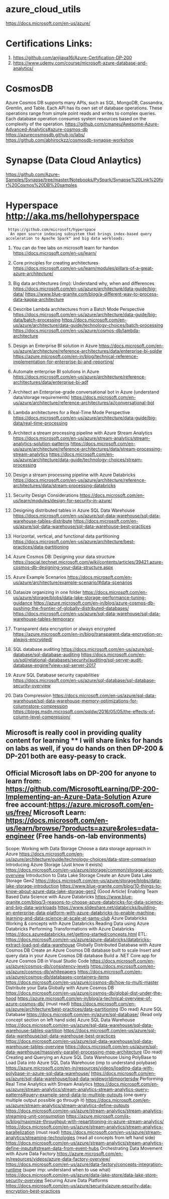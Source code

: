 # azure_cloud_utils

 https://docs.microsoft.com/en-us/azure/

# Certifications Links:
1. https://github.com/anjijava16/Azure-Certification-DP-200
2. https://www.udemy.com/course/microsoft-azure-database-and-analytics/

# CosmosDB
  Azure Cosmos DB supports many APIs, such as 
     SQL,
     MongoDB, 
     Cassandra, 
     Gremlin, 
     and Table. 
   Each API has its own set of database operations. These operations range from simple point reads and writes to complex queries. Each database operation consumes system resources based on the complexity of the operation.
  https://github.com/cmaneu/Awesome-Azure-Advanced-Analytics#azure-cosmos-db
  https://azurecosmosdb.github.io/labs/
  https://github.com/abhirockzz/cosmosdb-synapse-workshop

# Synapse (Data Cloud Anlaytics)
 https://github.com/Azure-Samples/Synapse/tree/master/Notebooks/PySpark/Synapse%20Link%20for%20Cosmos%20DB%20samples
 
 #  Hyperspace http://aka.ms/hellohyperspace
     https://github.com/microsoft/hyperspace
      An open source indexing subsystem that brings index-based query acceleration to Apache Spark™ and big data workloads.


1. You can do free labs on microsoft learn for handon 
	https://docs.microsoft.com/en-us/learn/
2. Core principles for creating architectures
	https://docs.microsoft.com/en-us/learn/modules/pillars-of-a-great-azure-architecture/
3.  Big data architectures (imp): Understand why, when and differences 
		https://docs.microsoft.com/en-us/azure/architecture/data-guide/big-data/
		https://www.blue-granite.com/blog/a-different-way-to-process-data-kappa-architecture
4. Describe Lambda architectures from a Batch Mode Perspective
		https://docs.microsoft.com/en-us/azure/architecture/data-guide/big-data/batch-processing
		https://docs.microsoft.com/en-us/azure/architecture/data-guide/technology-choices/batch-processing
		https://docs.microsoft.com/en-us/azure/cosmos-db/lambda-architecture

4. Design an Enterprise BI solution in Azure
	https://docs.microsoft.com/en-us/azure/architecture/reference-architectures/data/enterprise-bi-sqldw
	https://azure.microsoft.com/en-in/blog/technical-reference-implementation-for-enterprise-bi-and-reporting/
5. Automate enterprise BI solutions in Azure
	https://docs.microsoft.com/en-us/azure/architecture/reference-architectures/data/enterprise-bi-adf
6. Architect an Enterprise-grade conversational bot in Azure (understand data/storage requirements)
	https://docs.microsoft.com/en-us/azure/architecture/reference-architectures/ai/conversational-bot
7. Lambda architectures for a Real-Time Mode Perspective
	https://docs.microsoft.com/en-us/azure/architecture/data-guide/big-data/real-time-processing
8.  Architect a stream processing pipeline with Azure Stream Analytics
	https://docs.microsoft.com/en-us/azure/stream-analytics/stream-analytics-solution-patterns
	https://docs.microsoft.com/en-us/azure/architecture/reference-architectures/data/stream-processing-stream-analytics
	https://docs.microsoft.com/en-us/azure/architecture/data-guide/technology-choices/stream-processing
9.	Design a stream processing pipeline with Azure Databricks
	https://docs.microsoft.com/en-us/azure/architecture/reference-architectures/data/stream-processing-databricks
10.  Security Design Considerations
	https://docs.microsoft.com/en-us/learn/modules/design-for-security-in-azure/
11. Designing distributed tables in Azure SQL Data Warehouse
	https://docs.microsoft.com/en-us/azure/sql-data-warehouse/sql-data-warehouse-tables-distribute
	https://docs.microsoft.com/en-us/azure/sql-data-warehouse/sql-data-warehouse-best-practices
12. Horizontal, vertical, and functional data partitioning
	https://docs.microsoft.com/en-us/azure/architecture/best-practices/data-partitioning
13. Azure Cosmos DB: Designing your data structure
	https://social.technet.microsoft.com/wiki/contents/articles/39421.azure-cosmos-db-designing-your-data-structure.aspx
14. Azure Example Scenarios
		https://docs.microsoft.com/en-us/azure/architecture/example-scenario/#data-scenarios
15. Datasize organizing in one folder
	https://docs.microsoft.com/en-us/azure/storage/blobs/data-lake-storage-performance-tuning-guidance
	https://azure.microsoft.com/en-in/blog/azure-cosmos-db-pushing-the-frontier-of-globally-distributed-databases/
	https://docs.microsoft.com/en-us/azure/sql-data-warehouse/sql-data-warehouse-tables-temporary
16. Transparent data encryption or always encrypted
		https://azure.microsoft.com/en-in/blog/transparent-data-encryption-or-always-encrypted/
17. SQL database auditing
	https://docs.microsoft.com/en-us/azure/sql-database/sql-database-auditing
	https://docs.microsoft.com/en-us/sql/relational-databases/security/auditing/sql-server-audit-database-engine?view=sql-server-2017
18. Azure SQL Database security capabilities
		https://docs.microsoft.com/en-us/azure/sql-database/sql-database-security-overview
19. Data Compression
	https://docs.microsoft.com/en-us/azure/sql-data-warehouse/sql-data-warehouse-memory-optimizations-for-columnstore-compression
	https://blogs.msdn.microsoft.com/sqldw/2016/05/05/the-effects-of-column-level-compression/
	
	
Microsoft is really cool in providing quality content for learning
** I will share links for hands on labs as well, if you do hands on then DP-200 & DP-201 both are easy-peasy to crack.
-------------------------------------------------------------
Official Microsoft labs on DP-200 for anyone to learn from:   https://github.com/MicrosoftLearning/DP-200-Implementing-an-Azure-Data-Solution 
Azure free account:https://azure.microsoft.com/en-us/free/
Microsoft Learn: https://docs.microsoft.com/en-us/learn/browse/?products=azure&roles=data-engineer (Free hands-on-lab environments)
----------------------------------------------------------------
Scope: 
Working with Data Storage
Choose a data storage approach in Azure https://docs.microsoft.com/en-us/azure/architecture/guide/technology-choices/data-store-comparison
Introducing Azure Storage (Just know it exists)
https://docs.microsoft.com/en-us/azure/storage/common/storage-account-overview
Introduction to Data Lake Storage
Create an Azure Data Lake Storage Gen2
https://docs.microsoft.com/en-us/azure/storage/blobs/data-lake-storage-introduction
https://www.blue-granite.com/blog/10-things-to-know-about-azure-data-lake-storage-gen2 (Good Article)
Enabling Team Based Data Science with Azure Databricks
https://www.blue-granite.com/blog/3-reasons-to-choose-azure-databricks-for-data-science-and-big-data-workloads
https://www.slideshare.net/databricks/building-an-enterprise-data-platform-with-azure-databricks-to-enable-machine-learning-and-data-science-at-scale-at-sams-club
Azure Databricks 
Working & concepts with Azure Databricks 
Reading Data using Azure Databricks 
Performing Transformations with Azure Databricks
https://docs.azuredatabricks.net/getting-started/concepts.html
ETL: https://docs.microsoft.com/en-us/azure/azure-databricks/databricks-extract-load-sql-data-warehouse 
Globally Distributed Database with Azure Cosmos DB
Create an Azure Cosmos DB database built to scale 
Insert and query data in your Azure Cosmos DB database
Build a .NET Core app for Azure Cosmos DB in Visual Studio Code
https://docs.microsoft.com/en-us/azure/cosmos-db/consistency-levels
https://docs.microsoft.com/en-us/azure/cosmos-db/whitepapers
https://docs.microsoft.com/en-us/azure/cosmos-db/databases-containers-items
https://docs.microsoft.com/en-us/azure/cosmos-db/how-to-multi-master
Distribute your Data Globally with Azure Cosmos DB
https://docs.microsoft.com/en-us/azure/cosmos-db/global-dist-under-the-hood
https://azure.microsoft.com/en-in/blog/a-technical-overview-of-azure-cosmos-db/ (must read)
https://docs.microsoft.com/en-us/azure/architecture/best-practices/data-partitioning (Do read)
Azure SQL Database
https://docs.microsoft.com/en-in/azure/sql-database/ (Read only concept section on left hand side)
Azure SQL Data Warehouse 
https://docs.microsoft.com/en-us/azure/sql-data-warehouse/sql-data-warehouse-tables-partition
  https://docs.microsoft.com/en-us/azure/sql-data-warehouse/sql-data-warehouse-best-practices
https://docs.microsoft.com/en-us/azure/sql-data-warehouse/sql-data-warehouse-tables-overview
https://docs.microsoft.com/en-us/azure/sql-data-warehouse/massively-parallel-processing-mpp-architecture (Do read)
Creating and Querying an Azure SQL Data Warehouse 
Using PolyBase to Load Data into Azure SQL Data Warehouse (imp to understand polybase)
  https://azure.microsoft.com/en-in/resources/videos/loading-data-with-polybase-in-azure-sql-data-warehouse/
 https://docs.microsoft.com/en-us/azure/sql-data-warehouse/load-data-wideworldimportersdw
Performing Real Time Analytics with Stream Analytics
 https://docs.microsoft.com/en-us/azure/stream-analytics/stream-analytics-stream-analytics-query-patterns#query-example-send-data-to-multiple-outputs (one query multiple output possible go through it)
https://docs.microsoft.com/en-us/azure/stream-analytics/stream-analytics-define-outputs
https://docs.microsoft.com/en-us/azure/stream-analytics/stream-analytics-streaming-unit-consumption
https://azure.microsoft.com/is-is/blog/maximize-throughput-with-repartitioning-in-azure-stream-analytics/
https://docs.microsoft.com/en-us/azure/stream-analytics/stream-analytics-parallelization (must read)
https://docs.microsoft.com/en-us/azure/stream-analytics/streaming-technologies (read all concepts from left hand side)
https://docs.microsoft.com/en-us/azure/stream-analytics/stream-analytics-define-inputs#stream-data-from-event-hubs
Orchestrating Data Movement with Azure Data Factory
https://azure.microsoft.com/en-in/resources/videos/azure-data-factory-overview/
https://docs.microsoft.com/en-us/azure/data-factory/concepts-integration-runtime (super imp: understand when to use what)
https://docs.microsoft.com/en-us/azure/data-lake-store/data-lake-store-security-overview
Securing Azure Data Platforms
https://docs.microsoft.com/en-us/azure/security/azure-security-data-encryption-best-practices
	
 
